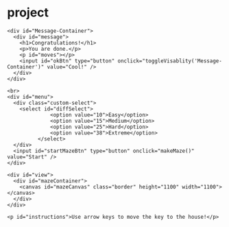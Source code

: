 # project
<!DOCTYPE html>
<html lang="en">
<head>
  <meta charset="UTF-8">
  <meta http-equiv="X-UA-Compatible" content="IE=edge">
  <meta name="viewport" content="width=device-width, initial-scale=1.0">
  <title>Maze</title>
  <link rel="stylesheet" href="./style.css">
</head>
<body>

  <div id="page">

    <div id="Message-Container">
      <div id="message">
        <h1>Congratulations!</h1>
        <p>You are done.</p>
        <p id="moves"></p>
        <input id="okBtn" type="button" onclick="toggleVisablity('Message-Container')" value="Cool!" />
      </div>
    </div>

    <br>
    <div id="menu">
      <div class="custom-select">
        <select id="diffSelect">
                  <option value="10">Easy</option>
                  <option value="15">Medium</option>
                  <option value="25">Hard</option>
                  <option value="38">Extreme</option>                                      
              </select>
      </div>
      <input id="startMazeBtn" type="button" onclick="makeMaze()" value="Start" />
    </div>

    <div id="view">
      <div id="mazeContainer">
        <canvas id="mazeCanvas" class="border" height="1100" width="1100"></canvas>
      </div>
    </div>

    <p id="instructions">Use arrow keys to move the key to the house!</p>

  </div>

  <script type="text/javascript" src="https://cdnjs.cloudflare.com/ajax/libs/jquery/3.3.1/jquery.min.js"></script>
  <script type="text/javascript" src="https://cdnjs.cloudflare.com/ajax/libs/jquery.touchswipe/1.6.18/jquery.touchSwipe.min.js"></script>
  

  <script src="./js2.js"></script>
</body>
</html>

